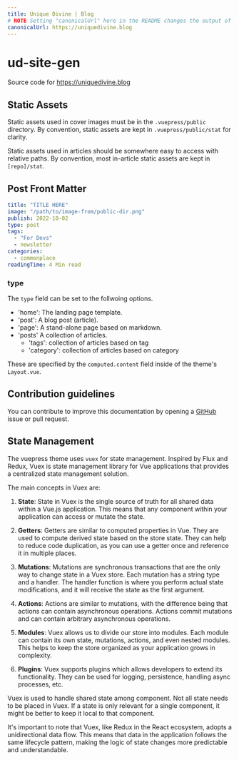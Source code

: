 ```yaml
---
title: Unique Divine | Blog
# NOTE Setting "canonicalUrl" here in the README changes the output of index.html.
canonicalUrl: https://uniquedivine.blog
---
```


# ud-site-gen

Source code for https://uniquedivine.blog

## Static Assets

Static assets used in cover images must be in the `.vuepress/public` directory.
By convention, static assets are kept in `.vuepress/public/stat` for clarity.

Static assets used in articles should be somewhere easy to access with relative
paths. By convention, most in-article static assets are kept in `[repo]/stat`.

## Post Front Matter

```yaml
title: "TITLE HERE"
image: "/path/to/image-from/public-dir.png"
publish: 2022-10-02
type: post
tags:
  - "For Devs"
  - newsletter
categories:
  - commonplace
readingTime: 4 Min read
```

### type

The `type` field can be set to the follwoing options.

- 'home': The landing page template.
- 'post': A blog post (article).
- 'page': A stand-alone page based on markdown.
- 'posts' A collection of articles.
  - 'tags': collection of articles based on tag
  - 'category': collection of articles based on category

These are specified by the `computed.content` field inside of the theme's `Layout.vue`.

## Contribution guidelines

You can contribute to improve this documentation by opening a
[GitHub](https://github.com/Unique-Divine/Unique-Divine.github.io) issue or pull request.

## State Management

The vuepress theme uses `vuex` for state management. Inspired by Flux and
Redux, Vuex is state management library for Vue applications that provides a
centralized state management solution.

The main concepts in Vuex are:

1. **State**: State in Vuex is the single source of truth for all shared data
   within a Vue.js application. This means that any component within your
   application can access or mutate the state.

2. **Getters**: Getters are similar to computed properties in Vue. They are
   used to compute derived state based on the store state. They can help to
   reduce code duplication, as you can use a getter once and reference it in
   multiple places.

3. **Mutations**: Mutations are synchronous transactions that are the only way
   to change state in a Vuex store. Each mutation has a string type and a
   handler. The handler function is where you perform actual state
   modifications, and it will receive the state as the first argument.

4. **Actions**: Actions are similar to mutations, with the difference being
   that actions can contain asynchronous operations. Actions commit mutations
   and can contain arbitrary asynchronous operations.

5. **Modules**: Vuex allows us to divide our store into modules. Each module
   can contain its own state, mutations, actions, and even nested modules. This
   helps to keep the store organized as your application grows in complexity.

6. **Plugins**: Vuex supports plugins which allows developers to extend its
   functionality. They can be used for logging, persistence, handling async
   processes, etc.

Vuex is used to handle shared state among component. Not all state needs to be
placed in Vuex. If a state is only relevant for a single component, it might be
better to keep it local to that component.

It's important to note that Vuex, like Redux in the React ecosystem, adopts a
unidirectional data flow. This means that data in the application follows the
same lifecycle pattern, making the logic of state changes more predictable and
understandable.
